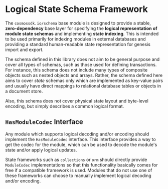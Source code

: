 # Logical State Schema Framework

The `cosmossdk.io/schema` base module is designed to provide a stable, **zero-dependency** base layer for specifying the **logical representation of module state schemas** and implementing **state indexing**. This is intended to be used primarily for indexing modules in external databases and providing a standard human-readable state representation for genesis import and export.

The schema defined in this library does not aim to be general purpose and cover all types of schemas, such as those used for defining transactions. For instance, this schema does not include many types of composite objects such as nested objects and arrays. Rather, the schema defined here aims to cover _state_ schemas only which are implemented as key-value pairs and usually have direct mappings to relational database tables or objects in a document store.

Also, this schema does not cover physical state layout and byte-level encoding, but simply describes a common logical format.

## `HasModuleCodec` Interface

Any module which supports logical decoding and/or encoding should implement the `HasModuleCodec` interface. This interface provides a way to get the codec for the module, which can be used to decode the module's state and/or apply logical updates.

State frameworks such as `collections` or `orm` should directly provide `ModuleCodec` implementations so that this functionality basically comes for free if a compatible framework is used. Modules that do not use one of these frameworks can choose to manually implement logical decoding and/or encoding.
